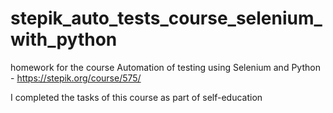 # stepik_auto_tests_course_selenium_with_python
homework for the course Automation of testing using Selenium and Python - https://stepik.org/course/575/

I completed the tasks of this course as part of self-education
